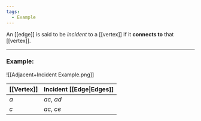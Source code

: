 ```yaml
---
tags:
  - Example
---
```

An [[edge]] is said to be _incident_ to a [[vertex]] if it **connects to** that [[vertex]].

---
### Example:

![[Adjacent+Incident Example.png]]

| [[Vertex]] | Incident [[Edge\|Edges]] |
| ---------- | ------------------------ |
| $a$        | $ac$, $ad$               |
| $c$        | $ac$, $ce$               |
